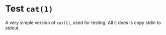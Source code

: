 Test `cat(1)`
=============
A very simple version of `cat(1)`, used for testing.  All it does is copy
stdin to stdout.
